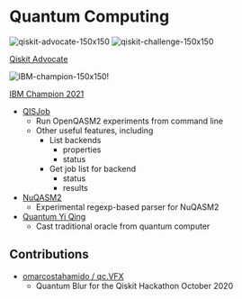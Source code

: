# Quantum Computing

![qiskit-advocate-150x150](https://images.youracclaim.com/size/150x150/images/377a853f-f995-4e81-aa32-7c0b382a6ef4/IBM_Qiskit_Advocate_-_Advanced.png)&nbsp;![qiskit-challenge-150x150](https://images.youracclaim.com/size/150x150/images/1b49991b-1be4-4078-bb7e-96e45599db98/IBM_Quantum_Challenge_2020_Achievement.png)

[Qiskit Advocate](https://www.youracclaim.com/badges/27976146-e4a9-47c6-8a2d-f7e932ea3177/embedded)

![IBM-champion-150x150](https://images.youracclaim.com/size/110x110/images/44a9ba34-ff61-4ccf-9381-e422fdb61f5c/IBM_Champion_2021_-_New_Design_v3.png)!

[IBM Champion 2021](https://www.youracclaim.com/badges/528d23d6-087f-4698-8d17-d59688106ac4/public_url)

* [QISJob](https://github.com/jwoehr/qisjob)
  * Run OpenQASM2 experiments from command line
  * Other useful features, including
    * List backends
      * properties
      * status
    * Get job list for backend
      * status
      * results
* [NuQASM2](https://github.com/jwoehr/nuqasm2)
  * Experimental regexp-based parser for NuQASM2
* [Quantum Yi Qing](https://github.com/jwoehr/quantum_yiqing)
  * Cast traditional oracle from quantum computer

## Contributions
*  [omarcostahamido / qc.VFX](https://github.com/omarcostahamido/qc.VFX)
   * Quantum Blur for the Qiskit Hackathon October 2020
